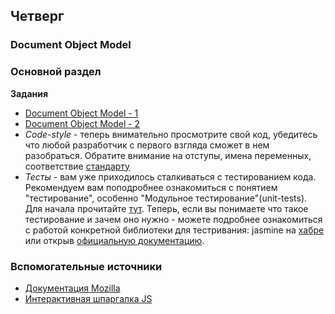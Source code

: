 ## Четверг


### Document Object Model

### Основной раздел


**Задания**
- [Document Object Model - 1](../../../../core-js-dom)
- [Document Object Model - 2](../../../../core-js-dom-more)
- _Code-style_ - теперь внимательно просмотрите свой код, убедитесь что любой разработчик с первого взгляда сможет в нем разобраться. Обратите внимание на отступы, имена переменных, соответствие [стандарту](https://github.com/leonidlebedev/javascript-airbnb)
- _Тесты_ - вам уже приходилось сталкиваться с тестированием кода. Рекомендуем вам поподробнее ознакомиться с понятием "тестирование", особенно "Модульное тестирование"(unit-tests). Для начала прочитайте [тут](https://ru.wikipedia.org/wiki/%D0%9C%D0%BE%D0%B4%D1%83%D0%BB%D1%8C%D0%BD%D0%BE%D0%B5_%D1%82%D0%B5%D1%81%D1%82%D0%B8%D1%80%D0%BE%D0%B2%D0%B0%D0%BD%D0%B8%D0%B5). 
 Теперь, если вы понимаете что такое тестирование и зачем оно нужно - можете подробнее ознакомиться с работой конкретной библиотеки для тестривания: jasmine на [хабре](https://habr.com/post/167173/) или открыв [официальную документацию](https://jasmine.github.io/tutorials/your_first_suite).
 

### Вспомогательные источники

- [Документация Mozilla](https://developer.mozilla.org/ru/docs/Web/JavaScript)
- [Интерактивная шпаргалка JS](https://htmlcheatsheet.com/js)
